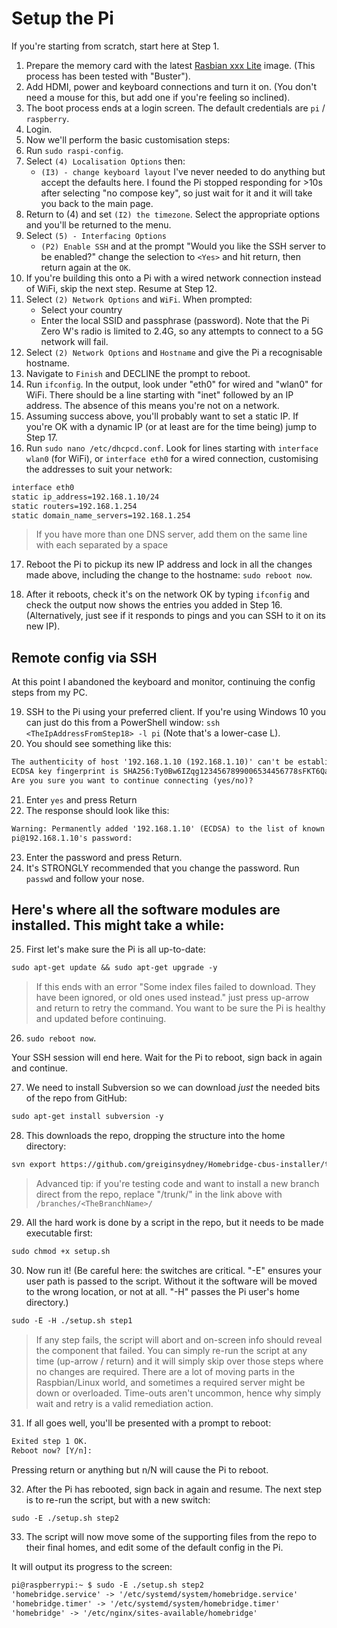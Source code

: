 # Setup the Pi

If you're starting from scratch, start here at Step 1.


1. Prepare the memory card with the latest [Rasbian xxx Lite](https://www.raspberrypi.org/downloads/raspbian/) image. (This process has been tested with "Buster").
2. Add HDMI, power and keyboard connections and turn it on. (You don't need a mouse for this, but add one if you're feeling so inclined).
3. The boot process ends at a login screen. The default credentials are `pi` / `raspberry`.
4. Login.
5. Now we'll perform the basic customisation steps:
6. Run `sudo raspi-config`.
7. Select `(4) Localisation Options` then:
    * `(I3) - change keyboard layout`
    I've never needed to do anything but accept the defaults here. I found the Pi stopped responding for >10s after selecting "no compose key", so just wait for it and it will take you back to the main page.
8. Return to (4) and set `(I2) the timezone`. Select the appropriate options and you'll be returned to the menu.
9. Select `(5) - Interfacing Options`
    * `(P2) Enable SSH` and at the prompt "Would you like the SSH server to be enabled?" change the selection to `<Yes>` and hit return, then return again at the `OK`.
10. If you're building this onto a Pi with a wired network connection instead of WiFi, skip the next step. Resume at Step 12.
11. Select `(2) Network Options` and `WiFi`. When prompted:
    * Select your country
    * Enter the local SSID and passphrase (password). Note that the Pi Zero W's radio is limited to 2.4G, so any attempts to connect to a 5G network will fail.
12. Select `(2) Network Options` and `Hostname` and give the Pi a recognisable hostname.
13. Navigate to `Finish` and DECLINE the prompt to reboot.
14. Run `ifconfig`. In the output, look under "eth0" for wired and "wlan0" for WiFi. There should be a line starting with "inet" followed by an IP address. The absence of this means you're not on a network.
15. Assuming success above, you'll probably want to set a static IP. If you're OK with a dynamic IP (or at least are for the time being) jump to Step 17.
16. Run `sudo nano /etc/dhcpcd.conf`. Look for lines starting with `interface wlan0` (for WiFi), or `interface eth0` for a wired connection, customising the addresses to suit your network:

```txt
interface eth0
static ip_address=192.168.1.10/24
static routers=192.168.1.254
static domain_name_servers=192.168.1.254
```
> If you have more than one DNS server, add them on the same line with each separated by a space
17. Reboot the Pi to pickup its new IP address and lock in all the changes made above, including the change to the hostname: `sudo reboot now`.

18. After it reboots, check it's on the network OK by typing `ifconfig` and check the output now shows the entries you added in Step 16.
(Alternatively, just see if it responds to pings and you can SSH to it on its new IP).

## Remote config via SSH

At this point I abandoned the keyboard and monitor, continuing the config steps from my PC.

19. SSH to the Pi using your preferred client. If you're using Windows 10 you can just do this from a PowerShell window: `ssh <TheIpAddressFromStep18> -l pi` (Note that's a lower-case L).
20. You should see something like this:
```txt
The authenticity of host '192.168.1.10 (192.168.1.10)' can't be established.
ECDSA key fingerprint is SHA256:Ty0Bw6IZqg1234567899006534456778sFKT6QakOZ5PdJk.
Are you sure you want to continue connecting (yes/no)?
```
21. Enter `yes` and press Return
22. The response should look like this:
```txt
Warning: Permanently added '192.168.1.10' (ECDSA) to the list of known hosts.
pi@192.168.1.10's password:
```
23. Enter the password and press Return.
24. It's STRONGLY recommended that you change the password. Run `passwd` and follow your nose.

## Here's where all the software modules are installed. This might take a while:

25. First let's make sure the Pi is all up-to-date:
```txt
sudo apt-get update && sudo apt-get upgrade -y
```

> If this ends with an error "Some index files failed to download. They have been ignored, or old ones used instead." just press up-arrow and return to retry the command. You want to be sure the Pi is healthy and updated before continuing.

26. `sudo reboot now`.

Your SSH session will end here. Wait for the Pi to reboot, sign back in again and continue.

27. We need to install Subversion so we can download *just* the needed bits of the repo from GitHub:
```txt
sudo apt-get install subversion -y
```
28. This downloads the repo, dropping the structure into the home directory:
```txt
svn export https://github.com/greiginsydney/Homebridge-cbus-installer/trunk/code/ ~ --force
```

> Advanced tip: if you're testing code and want to install a new branch direct from the repo, replace "/trunk/" in the link above with `/branches/<TheBranchName>/`

29. All the hard work is done by a script in the repo, but it needs to be made executable first:
```txt
sudo chmod +x setup.sh
```
30. Now run it! (Be careful here: the switches are critical. "-E" ensures your user path is passed to the script. Without it the software will be moved to the wrong location, or not at all. "-H" passes the Pi user's home directory.)
```txt
sudo -E -H ./setup.sh step1
```

> If any step fails, the script will abort and on-screen info should reveal the component that failed. You can simply re-run the script at any time (up-arrow / return) and it will simply skip over those steps where no changes are required. There are a lot of moving parts in the Raspbian/Linux world, and sometimes a required server might be down or overloaded. Time-outs aren't uncommon, hence why simply wait and retry is a valid remediation action.

31. If all goes well, you'll be presented with a prompt to reboot:
```txt
Exited step 1 OK.
Reboot now? [Y/n]:
```
Pressing return or anything but n/N will cause the Pi to reboot.

32. After the Pi has rebooted, sign back in again and resume. The next step is to re-run the script, but with a new switch:
```txt
sudo -E ./setup.sh step2
```

33. The script will now move some of the supporting files from the repo to their final homes, and edit some of the default config in the Pi. 

It will output its progress to the screen:
```txt
pi@raspberrypi:~ $ sudo -E ./setup.sh step2
'homebridge.service' -> '/etc/systemd/system/homebridge.service'
'homebridge.timer' -> '/etc/systemd/system/homebridge.timer'
'homebridge' -> '/etc/nginx/sites-available/homebridge'
```
